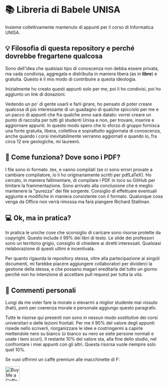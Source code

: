 # 📚 Libreria di Babele UNISA
Insieme collettivamente mantenuto di appunti per il corso di Informatica UNISA.

## 💡 Filosofia di questa repository e perché dovrebbe fregartene qualcosa
<p>
Sono dell'idea che qualsiasi tipo di conoscenza non debba essere privata, ma vada condivisa, aggregata e distribuita in maniera libera (as in <b>libre</b>) e gratuita. Questo è il mio modo di contribuire a questa ideologia.

Inizialmente ho creato questi appunti solo per me, poi li ho condivisi, poi ho aggiunto un link di donazioni.
        
Vedendo un po' di gente usarli e farli girare, ho pensato di poter creare qualcosa di più interessante di un guadagno di qualche spicciolo per me e un pacco di appunti che fra qualche anno sarà datato: vorrei creare un punto di raccolta per tutti gli studenti Unisa e non, per trovare, inserire e aggiornare appunti. In questo modo spero che lo sforzo di gruppo fornisca una fonte gratuita, libera, collettiva e soprattutto aggiornata di conoscenza, anche quando i corsi inevitabilmente verranno aggiornati e quando io, fra circa 12 ere geologiche, mi laureerò.
</p>

## 🔧 Come funziona? Dove sono i PDF?
I file sono in formato .tex, e vanno compilati (se ci sono errori provate a cambiare compilatore, io li ho originariamente scritti per pdfLaTeX). Ho cercato, in maniera fallimentare, di compilare i PDF in loco su GitHub per limitare la frammentazione. Sono arrivato alla conclusione che è meglio mantenere la "purezza" dei file sorgente. Consiglio di effettuare eventuali aggiunte e modifiche in maniera consistente con il formato.
Qualunque cosa venga da Office non verrà rimossa ma farà piangere Richard Stallman.

## 💻 Ok, ma in pratica?
<p>
In pratica le uniche cose che sconsiglio di caricare sono risorse protette da copyright. Questo include il 99% dei libri di testo. Le slide dei professori sono un territorio grigio, consiglio di chiedere ai diretti interessati. Qualsiasi rielaborazione di questi ultimi è incentivata.

Per quanto rigaurda la repository stessa, oltre alla partecipazione ai singoli documenti, mi farebbe piacere aggiungere collaboratori per dividerci la gestione della stessa, e che possano magari ereditarla del tutto un giorno perché non ho intenzione di accettare pull request per tutta la vita.
</p>

## 💭 Commenti personali
<p>
Lungi da me voler fare la morale o elevarmi a miglior studente mai vissuto (hah), però per coerenza morale e personale aggiungo questo paragrafo.

Tutte le risorse qui presenti non sono in nessun modo sostitutive dei corsi universitari e delle lezioni frontali. Per me il 90% del valore degli appunti risiede nello scriverli, riorganizzare le idee e costringermi a capirle mettendole nero su bianco (o bianco su nero se siete persone normali e usate i temi scuri). Il restante 10% del valore sta, alla fine dello studio, nel confrontare i miei appunti con gli altri. Questa risorsa vuole riempire solo quel 10%.

Se vuoi offrirmi un caffè premium alle macchinette di F:

<a href='https://ko-fi.com/shyimon' target='_blank'><img height='35' style='border:0px;height:46px;' src='https://az743702.vo.msecnd.net/cdn/kofi3.png?v=0' border='0' alt='Buy Me a Coffee at ko-fi.com' /> 
</p>
